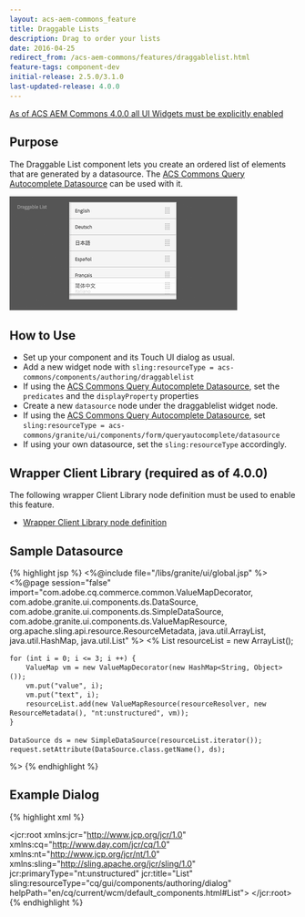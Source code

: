 ```yaml
---
layout: acs-aem-commons_feature
title: Draggable Lists
description: Drag to order your lists
date: 2016-04-25
redirect_from: /acs-aem-commons/features/draggablelist.html
feature-tags: component-dev
initial-release: 2.5.0/3.1.0
last-updated-release: 4.0.0
---
```


<div class="banner--notice">
<a href="/acs-aem-commons/pages/releases/4-0-0.html" target="_blank">As of ACS AEM Commons 4.0.0 all UI Widgets must be explicitly enabled</a>
</div>


## Purpose
The Draggable List component lets you create an ordered list of elements that are generated by a datasource. The [ACS Commons Query Autocomplete Datasource](/acs-aem-commons/features/queryautocomplete-datasource.html) can be used with it.

![Draggable List Widget](thumbnail.png)

## How to Use

* Set up your component and its Touch UI dialog as usual.
* Add a new widget node with `sling:resourceType = acs-commons/components/authoring/draggablelist`
* If using the [ACS Commons Query Autocomplete Datasource](/acs-aem-commons/features/queryautocomplete-datasource.html), set the `predicates` and the `displayProperty` properties
* Create a new `datasource` node under the draggablelist widget node.
* If using the [ACS Commons Query Autocomplete Datasource](/acs-aem-commons/features/queryautocomplete-datasource.html), set `sling:resourceType = acs-commons/granite/ui/components/form/queryautocomplete/datasource`
* If using your own datasource, set the `sling:resourceType` accordingly.

## Wrapper Client Library (required as of 4.0.0)

The following wrapper Client Library node definition must be used to enable this feature.

* [Wrapper Client Library node definition](https://github.com/Adobe-Consulting-Services/acs-aem-commons/blob/master/content/src/main/content/jcr_root/apps/acs-commons/touchui-widgets/draggable-list/.content.xml#L9)

## Sample Datasource

{% highlight jsp %}
<%@include file="/libs/granite/ui/global.jsp" %>
<%@page session="false"
        import="com.adobe.cq.commerce.common.ValueMapDecorator,
                com.adobe.granite.ui.components.ds.DataSource,
                com.adobe.granite.ui.components.ds.SimpleDataSource,
                com.adobe.granite.ui.components.ds.ValueMapResource,
                org.apache.sling.api.resource.ResourceMetadata,
                java.util.ArrayList,
                java.util.HashMap,
                java.util.List" %>
<%
    List<Resource> resourceList = new ArrayList();

    for (int i = 0; i <= 3; i ++) {
        ValueMap vm = new ValueMapDecorator(new HashMap<String, Object>());
        vm.put("value", i);
        vm.put("text", i);
        resourceList.add(new ValueMapResource(resourceResolver, new ResourceMetadata(), "nt:unstructured", vm));
    }

    DataSource ds = new SimpleDataSource(resourceList.iterator());
    request.setAttribute(DataSource.class.getName(), ds);
%>
{% endhighlight %}

## Example Dialog

{% highlight xml %}
<?xml version="1.0" encoding="UTF-8"?>
   <jcr:root xmlns:jcr="http://www.jcp.org/jcr/1.0" xmlns:cq="http://www.day.com/jcr/cq/1.0" xmlns:nt="http://www.jcp.org/jcr/nt/1.0" xmlns:sling="http://sling.apache.org/jcr/sling/1.0" jcr:primaryType="nt:unstructured" jcr:title="List" sling:resourceType="cq/gui/components/authoring/dialog" helpPath="en/cq/current/wcm/default_components.html#List">
      <content
      	jcr:primaryType="nt:unstructured"
      	sling:resourceType="granite/ui/components/foundation/container">
      	<layout
      		jcr:primaryType="nt:unstructured"
      		margin="false"
      		sling:resourceType="granite/ui/components/foundation/layouts/fixedcolumns"/>
      	<items
      		jcr:primaryType="nt:unstructured">
      		<column
      			jcr:primaryType="nt:unstructured" sling:resourceType="granite/ui/components/foundation/container">
      			<items
      				jcr:primaryType="nt:unstructured">
      				<list
      					jcr:primaryType="nt:unstructured"
      					displayProperty="jcr:content/jcr:title"
      					fieldLabel="Draggable List"
      					name="./list"
      					sling:resourceType="acs-commons/components/authoring/draggablelist">
      					<datasource
      						jcr:primaryType="nt:unstructured"
      						sling:resourceType="mytestcomponents/datasources/draggablelist"/>
      				</list>
      			</items>
      		</column>
      	</items>
      </content>
   </jcr:root>
{% endhighlight %}
